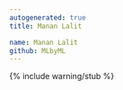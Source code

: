 ```yaml
---
autogenerated: true
title: Manan Lalit

name: Manan Lalit
github: MLbyML
---
```


{% include warning/stub %}
